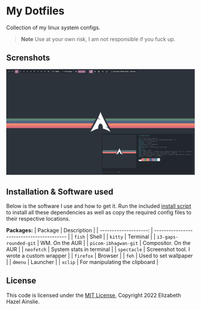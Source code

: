 # My Dotfiles
Collection of my linux system configs.

> **Note** Use at your own risk, I am not responsible if you fuck up.

## Screnshots
![01](screenshots/01.png)

## Installation & Software used
Below is the software I use and how to get it. Run the included [install script
](install.sh) to install all these dependencies as well as copy the required 
config files to their respective locations.

**Packages:**
| Package               | Description                               |
| --------------------: | ----------------------------------------- |
| `fish`                | Shell                                     |
| `kitty`               | Terminal                                  |
| `i3-gaps-rounded-git` | WM. On the AUR                            |
| `picom-ibhagwan-git`  | Compositor. On the AUR                    | 
| `neofetch`            | System stats in terminal                  |
| `spectacle`           | Screenshot tool. I wrote a custom wrapper |
| `firefox`             | Browser                                   |
| `feh`                 | Used to set wallpaper                     |
| `dmenu`               | Launcher                                  |
| `xclip`               | For manipulating the clipboard            |

## License
This code is licensed under the [MIT License](LICENSE), Copyright 2022 Elizabeth Hazel Ainslie.
